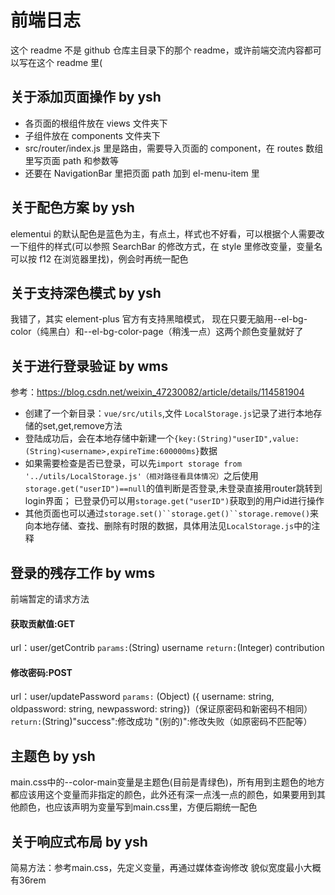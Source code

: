 # 前端日志
这个 readme 不是 github 仓库主目录下的那个 readme，或许前端交流内容都可以写在这个 readme 里(

## 关于添加页面操作 by ysh
-   各页面的根组件放在 views 文件夹下
-   子组件放在 components 文件夹下
-   src/router/index.js 里是路由，需要导入页面的 component，在 routes 数组里写页面 path 和参数等
-   还要在 NavigationBar 里把页面 path 加到 el-menu-item 里

## 关于配色方案 by ysh
elementui 的默认配色是蓝色为主，有点土，样式也不好看，可以根据个人需要改一下组件的样式(可以参照 SearchBar 的修改方式，在 style 里修改变量，变量名可以按 f12 在浏览器里找)，例会时再统一配色

## 关于支持深色模式 by ysh
我错了，其实 element-plus 官方有支持黑暗模式，
现在只要无脑用--el-bg-color（纯黑白）和--el-bg-color-page（稍浅一点）这两个颜色变量就好了

## 关于进行登录验证 by wms
参考：https://blog.csdn.net/weixin_47230082/article/details/114581904
- 创建了一个新目录：`vue/src/utils`,文件 `LocalStorage.js`记录了进行本地存储的set,get,remove方法
- 登陆成功后，会在本地存储中新建一个`{key:(String)"userID",value:(String)<username>,expireTime:600000ms}`数据
- 如果需要检查是否已登录，可以先`import storage from '../utils/LocalStorage.js'（相对路径看具体情况）`之后使用`storage.get("userID")==null`的值判断是否登录,未登录直接用router跳转到login界面；
已登录仍可以用`storage.get("userID")`获取到的用户id进行操作
- 其他页面也可以通过`storage.set()``storage.get()``storage.remove()`来向本地存储、查找、删除有时限的数据，具体用法见`LocalStorage.js`中的注释

## 登录的残存工作 by wms
前端暂定的请求方法
#### 获取贡献值:GET
url：user/getContrib
`params:`(String) username
`return:`(Integer) contribution

#### 修改密码:POST
url：user/updatePassword
`params:` (Object) ({ username: string, oldpassword: string, newpassword: string})（保证原密码和新密码不相同）
`return:`(String)"success":修改成功 "(别的)":修改失败（如原密码不匹配等）

## 主题色 by ysh
main.css中的--color-main变量是主题色(目前是青绿色)，所有用到主题色的地方都应该用这个变量而非指定的颜色，此外还有深一点浅一点的颜色，如果要用到其他颜色，也应该声明为变量写到main.css里，方便后期统一配色

## 关于响应式布局 by ysh
简易方法：参考main.css，先定义变量，再通过媒体查询修改
貌似宽度最小大概有36rem
